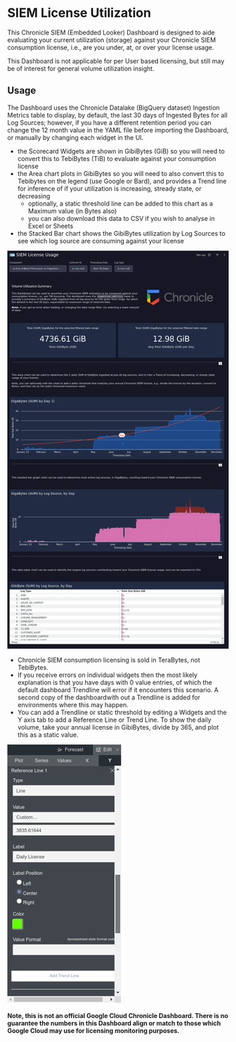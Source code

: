 # SIEM License Utilization

This Chronicle SIEM (Embedded Looker) Dashboard is designed to aide evaluating your current utilization (storage) against your Chronicle SIEM consumption license, i.e., are you under, at, or over your license usage.

This Dashboard is not applicable for per User based licensing, but still may be of interest for general volume utilization insight.

## Usage

The Dashboard uses the Chronicle Datalake (BigQuery dataset) Ingestion Metrics table to display, by default, the last 30 days of Ingested Bytes for all Log Sources; however, if you have a different retention period you can change the 12 month value in the YAML file before importing the Dashboard, or manually by changing each widget in the UI.

- the Scorecard Widgets are shown in GibiBytes (GiB) so you will need to convert this to TebiBytes (TiB) to evaluate against your consumption license
- the Area chart plots in GibiBytes so you will need to also convert this to Tebibytes on the legend (use Google or Bard), and provides a Trend line for inference of if your utilization is increasing, stready state, or decreasing
	- optionally, a static threshold line can be added to this chart as a Maximum value (in Bytes also)
	- you can also download this data to CSV if you wish to analyse in Excel or Sheets
- the Stacked Bar chart shows the GibiBytes utilization by Log Sources to see which log source are consuming against your license

![Chronicle SIEM License Usage Dashboard](https://github.com/goog-cmmartin/thatsiemguy/blob/main/dashboards/siem_license_usage/siem_license_usage.png "SIEM License Usage")

- Chronicle SIEM consumption licensing is sold in TeraBytes, not TebiBytes. 
- If you receive errors on individual widgets then the most likely explanation is that you have days with 0 value entries, of which the default dashboard Trendline will error if it encounters this scenario.  A second copy of the dashboardwith out a Trendline is added for environments where this may happen.
- You can add a Trendline or static threshold by editing a Widgets and the Y axis tab to add a Reference Line or Trend Line.  To show the daily volume, take your annual license in GibiBytes, divide by 365, and plot this as a static value.

![Chronicle SIEM License Usage Dashboard](https://github.com/goog-cmmartin/thatsiemguy/blob/main/dashboards/siem_license_usage/siem_license_usage_threshold.png "Adding a static threshold value")


__Note, this is not an official Google Cloud Chronicle Dashboard.  There is no guarantee the numbers in this Dashboard align or match to those which Google Cloud may use for licensing monitoring purposes.__

